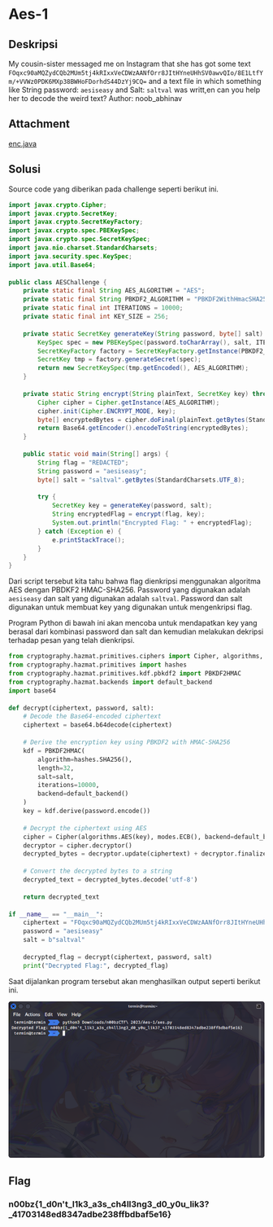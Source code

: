 # Aes-1

## Deskripsi
My cousin-sister messaged me on Instagram that she has got some text `FOqxc90aMQZydCQb2MUm5tj4kRIxxVeCDWzAANfOrr8JItHYneUHhSV0awvQIo/8E1LtfYm/+VVWz0PDK6MXp38BWHoFDorhdS44DzYj9CQ=` and a text file in which something like String password: `aesiseasy` and Salt: `saltval` was writt,en can you help her to decode the weird text? Author: noob_abhinav

## Attachment
[enc.java](./Challenge/enc.java)

## Solusi
Source code yang diberikan pada challenge seperti berikut ini.

```java
import javax.crypto.Cipher;
import javax.crypto.SecretKey;
import javax.crypto.SecretKeyFactory;
import javax.crypto.spec.PBEKeySpec;
import javax.crypto.spec.SecretKeySpec;
import java.nio.charset.StandardCharsets;
import java.security.spec.KeySpec;
import java.util.Base64;

public class AESChallenge {
    private static final String AES_ALGORITHM = "AES";
    private static final String PBKDF2_ALGORITHM = "PBKDF2WithHmacSHA256";
    private static final int ITERATIONS = 10000;
    private static final int KEY_SIZE = 256;

    private static SecretKey generateKey(String password, byte[] salt) throws Exception {
        KeySpec spec = new PBEKeySpec(password.toCharArray(), salt, ITERATIONS, KEY_SIZE);
        SecretKeyFactory factory = SecretKeyFactory.getInstance(PBKDF2_ALGORITHM);
        SecretKey tmp = factory.generateSecret(spec);
        return new SecretKeySpec(tmp.getEncoded(), AES_ALGORITHM);
    }

    private static String encrypt(String plainText, SecretKey key) throws Exception {
        Cipher cipher = Cipher.getInstance(AES_ALGORITHM);
        cipher.init(Cipher.ENCRYPT_MODE, key);
        byte[] encryptedBytes = cipher.doFinal(plainText.getBytes(StandardCharsets.UTF_8));
        return Base64.getEncoder().encodeToString(encryptedBytes);
    }

    public static void main(String[] args) {
        String flag = "REDACTED";
        String password = "aesiseasy";
        byte[] salt = "saltval".getBytes(StandardCharsets.UTF_8);

        try {
            SecretKey key = generateKey(password, salt);
            String encryptedFlag = encrypt(flag, key);
            System.out.println("Encrypted Flag: " + encryptedFlag);
        } catch (Exception e) {
            e.printStackTrace();
        }
    }
}
```

Dari script tersebut kita tahu bahwa flag dienkripsi menggunakan algoritma AES dengan PBDKF2 HMAC-SHA256. 
Password yang digunakan adalah `aesiseasy` dan salt yang digunakan adalah `saltval`. Password dan salt digunakan untuk membuat key yang digunakan untuk mengenkripsi flag.

Program Python di bawah ini akan mencoba untuk mendapatkan key yang berasal dari kombinasi password dan salt dan kemudian melakukan dekripsi terhadap pesan yang telah dienkripsi.

```python
from cryptography.hazmat.primitives.ciphers import Cipher, algorithms, modes
from cryptography.hazmat.primitives import hashes
from cryptography.hazmat.primitives.kdf.pbkdf2 import PBKDF2HMAC
from cryptography.hazmat.backends import default_backend
import base64

def decrypt(ciphertext, password, salt):
    # Decode the Base64-encoded ciphertext
    ciphertext = base64.b64decode(ciphertext)
    
    # Derive the encryption key using PBKDF2 with HMAC-SHA256
    kdf = PBKDF2HMAC(
        algorithm=hashes.SHA256(),
        length=32,
        salt=salt,
        iterations=10000,
        backend=default_backend()
    )
    key = kdf.derive(password.encode())
    
    # Decrypt the ciphertext using AES
    cipher = Cipher(algorithms.AES(key), modes.ECB(), backend=default_backend())
    decryptor = cipher.decryptor()
    decrypted_bytes = decryptor.update(ciphertext) + decryptor.finalize()
    
    # Convert the decrypted bytes to a string
    decrypted_text = decrypted_bytes.decode('utf-8')
    
    return decrypted_text

if __name__ == "__main__":
    ciphertext = "FOqxc90aMQZydCQb2MUm5tj4kRIxxVeCDWzAANfOrr8JItHYneUHhSV0awvQIo/8E1LtfYm/+VVWz0PDK6MXp38BWHoFDorhdS44DzYj9CQ="  # Replace with the encrypted flag from Java
    password = "aesiseasy"
    salt = b"saltval"

    decrypted_flag = decrypt(ciphertext, password, salt)
    print("Decrypted Flag:", decrypted_flag)
```

Saat dijalankan program tersebut akan menghasilkan output seperti berikut ini.

![Flag](./flag.png)

## Flag
### n00bz{1_d0n't_l1k3_a3s_ch4ll3ng3_d0_y0u_lik3?_41703148ed8347adbe238ffbdbaf5e16}